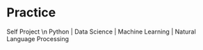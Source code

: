 # Practice

Self Project
\n
Python | Data Science | Machine Learning | Natural Language Processing 
